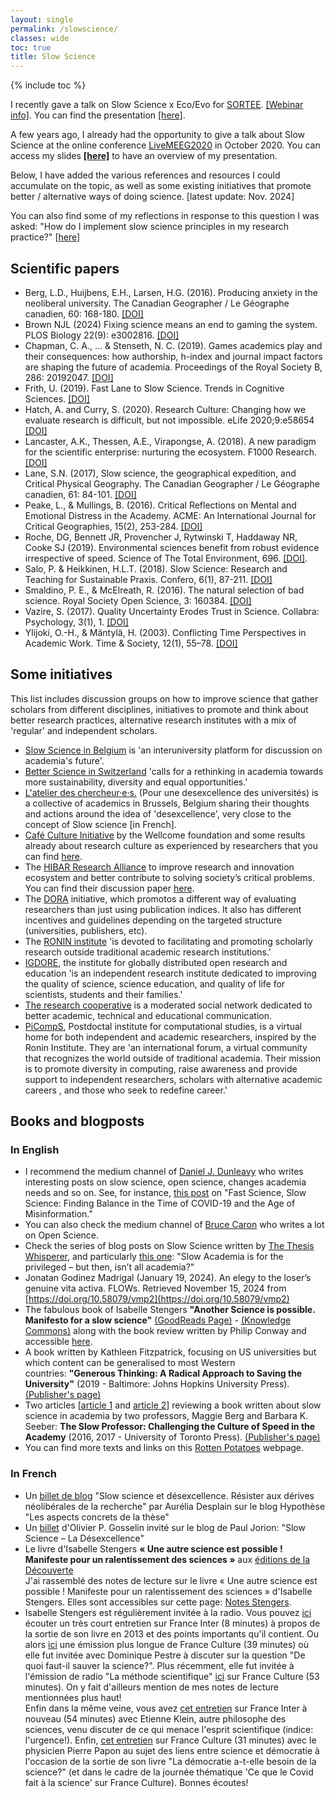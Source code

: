 ```yaml
---
layout: single
permalink: /slowscience/
classes: wide
toc: true
title: Slow Science
---
```

<!-- Google tag (gtag.js) -->
<script async src="https://www.googletagmanager.com/gtag/js?id=G-22FQGNH39N"></script>
<script>
  window.dataLayer = window.dataLayer || [];
  function gtag(){dataLayer.push(arguments);}
  gtag('js', new Date());

  gtag('config', 'G-22FQGNH39N');
</script>

{% include toc %}

I recently gave a talk on Slow Science x Eco/Evo for [SORTEE](https://www.sortee.org/). [[Webinar info]](https://events.humanitix.com/sortee-webinar-in-defense-of-depth-slow-science-for-sustainable-progress-in-ecology-and-evolution). You can find the presentation <a href="/pdf/SlowScienceSORTEE.pdf" target="_blank">[here]</a>.

A few years ago, I already had the opportunity to give a talk about Slow Science at the online conference [LiveMEEG2020](https://livemeeg2020.org/) in October 2020. You can access my slides <a href="/pdf/SlowScience.pdf" target="_blank"><b>[here]</b></a> to have an overview of my presentation. 

Below, I have added the various references and resources I could accumulate on the topic, as well as some existing initiatives that promote better / alternative ways of doing science. [latest update: Nov. 2024]

You can also find some of my reflections in response to this question I was asked: "How do I implement slow science principles in my research practice?" [[here](https://yseulthb.github.io/slow_research/)]

## Scientific papers
- Berg, L.D., Huijbens, E.H., Larsen, H.G. (2016). Producing anxiety in the neoliberal university. The Canadian Geographer / Le Géographe canadien, 60: 168-180. [[DOI]](https://doi.org/10.1111/cag.12261)
- Brown NJL (2024) Fixing science means an end to gaming the system. PLOS Biology 22(9): e3002816. [[DOI]](https://doi.org/10.1371/journal.pbio.3002816)
- Chapman, C. A., ... & Stenseth, N. C. (2019). Games academics play and their consequences: how authorship, h-index and journal impact factors are shaping the future of academia. Proceedings of the Royal Society B, 286: 20192047. [[DOI]](https://royalsocietypublishing.org/doi/10.1098/rspb.2019.2047)
- Frith, U. (2019). Fast Lane to Slow Science. Trends in Cognitive Sciences. [[DOI]](https://www.sciencedirect.com/science/article/pii/S1364661319302426)
- Hatch, A. and Curry, S. (2020). Research Culture: Changing how we evaluate research is difficult, but not impossible. eLife 2020;9:e58654 [[DOI]](https://elifesciences.org/articles/58654)
- Lancaster, A.K., Thessen, A.E., Virapongse, A. (2018). A new paradigm for the scientific enterprise: nurturing the ecosystem. F1000 Research. [[DOI]](https://f1000research.com/articles/7-803)
- Lane, S.N. (2017), Slow science, the geographical expedition, and Critical Physical Geography. The Canadian Geographer / Le Géographe canadien, 61: 84-101. [[DOI]](https://doi.org/10.1111/cag.12329)
- Peake, L., & Mullings, B. (2016). Critical Reflections on Mental and Emotional Distress in the Academy. ACME: An International Journal for Critical Geographies, 15(2), 253-284. [[DOI]](https://www.acme-journal.org/index.php/acme/article/view/1123)
- Roche, DG, Bennett JR, Provencher J, Rytwinski T, Haddaway NR, Cooke SJ (2019). Environmental sciences benefit from robust evidence irrespective of speed. Science of The Total Environment, 696. [[DOI]](https://doi.org/10.1016/j.scitotenv.2019.134000).
- Salo, P. & Heikkinen, H.L.T. (2018). Slow Science: Research and Teaching for Sustainable Praxis. Confero, 6(1), 87-211. [[DOI]](http://www.confero.ep.liu.se/article.asp?DOI=10.3384/confero.2001-4562.181130)
- Smaldino, P. E., & McElreath, R. (2016). The natural selection of bad science. Royal Society Open Science, 3: 160384. [[DOI]](https://royalsocietypublishing.org/doi/10.1098/rsos.160384)
- Vazire, S. (2017). Quality Uncertainty Erodes Trust in Science. Collabra: Psychology, 3(1), 1. [[DOI]](https://www.collabra.org/articles/10.1525/collabra.74/)
- Ylijoki, O.-H., & Mäntylä, H. (2003). Conflicting Time Perspectives in Academic Work. Time & Society, 12(1), 55–78. [[DOI]](https://doi.org/10.1177/0961463X03012001364)


## Some initiatives
This list includes discussion groups on how to improve science that gather scholars from different disciplines, initiatives to promote and think about better research practices, alternative research institutes with a mix of 'regular' and independent scholars. 
- [Slow Science in Belgium](https://slowscience.be/) is 'an interuniversity platform for discussion on academia's future'.
- [Better Science in Switzerland](https://betterscience.ch/) 'calls for a rethinking in academia towards more sustainability, diversity and equal opportunities.'
- [L'atelier des chercheur·e·s.](https://lac.ulb.ac.be/LAC/home.html) (Pour une desexcellence des universités) is a collective of academics in Brussels, Belgium sharing their thoughts and actions around the idea of 'desexcellence', very close to the concept of Slow science [in French].
- [Café Culture Initiative](https://wellcome.org/what-we-do/our-work/research-culture/hosting-your-cafe-culture-discussion) by the Wellcome foundation and some results already about research culture as experienced by researchers that you can find [here](https://wellcome.org/reports/what-researchers-think-about-research-culture).
- The [HIBAR Research Alliance](https://hibar-research.org/) to improve research and innovation ecosystem and better contribute to solving society’s critical problems. You can find their discussion paper [here](https://hibar-research.org/wp-content/uploads/2020/06/Making-changes-in-the-academic-incentive-system-June-3-2020.pdf).
- The [DORA](https://sfdora.org) initiative, which promotos a different way of evaluating researchers than just using publication indices. It also has different incentives and guidelines depending on the targeted structure (universities, publishers, etc).
- The [RONIN institute](http://ronininstitute.org/) 'is devoted to facilitating and promoting scholarly research outside traditional academic research institutions.'
- [IGDORE](https://igdore.org/), the institute for globally distributed open research and education 'is an independent research institute dedicated to improving the quality of science, science education, and quality of life for scientists, students and their families.'
- [The research cooperative](https://researchcooperative.org/) is a moderated social network dedicated to better academic, technical and educational communication.
- [PiCompS](https://picomps.org/), Postdoctal institute for computational studies, is a virtual home for both independent and academic researchers, inspired by the Ronin Institute. They are 'an international forum, a virtual community that recognizes the world outside of traditional academia. Their mission is to promote diversity in computing, raise awareness and provide support to independent researchers, scholars with alternative academic careers , and those who seek to redefine career.'


## Books and blogposts
### In English
- I recommend the medium channel of [Daniel J. Dunleavy](https://medium.com/@dunldj) who writes interesting posts on slow science, open science, changes academia needs and so on. See, for instance, [this post](https://medium.com/@dunldj/fast-science-slow-science-finding-balance-in-the-time-of-covid-19-and-the-age-of-misinformation-b57946c523d7) on "Fast Science, Slow Science: Finding Balance in the Time of COVID-19 and the Age of Misinformation."
- You can also check the medium channel of [Bruce Caron](https://medium.com/@junanaguy) who writes a lot on Open Science.
- Check the series of blog posts on Slow Science written by [The Thesis Whisperer](https://thesiswhisperer.com/), and particularly [this one](https://thesiswhisperer.com/2018/05/02/slow-academia-is-for-the-privileged-but-then-isnt-all-academia/?fbclid=IwAR2bS4D4flV6AeZBX176V7M6_l0-BYuN89gOboJLLDB7HYMRbEcH_JP5DrA): "Slow Academia is for the privileged – but then, isn’t all academia?"
- Jonatan Godinez Madrigal (January 19, 2024). An elegy to the loser’s genuine vita activa. FLOWs. Retrieved November 15, 2024 from [https://doi.org/10.58079/vmp2](https://doi.org/10.58079/vmp2)
- The fabulous book of Isabelle Stengers **"Another Science is possible. Manifesto for a slow science"** [(GoodReads Page)](https://www.goodreads.com/book/show/35416921-another-science-is-possible) - [(Knowledge Commons)](https://hcommons.org/?get_group_doc=1003678/1700760973-AnotherScienceIsPossible_A-IsabelleStengers.pdf) along with the book review written by Philip Conway and accessible [here](https://www.societyandspace.org/articles/another-science-is-possible-by-isabelle-stengers).
- A book written by Kathleen Fitzpatrick, focusing on US universities but which content can be generalised to most Western countries: **"Generous Thinking: A Radical Approach to Saving the University"** (2019 - Baltimore: Johns Hopkins University Press). [(Publisher's page)](https://jhupbooks.press.jhu.edu/title/generous-thinking)
- Two articles [[article 1](https://www.insidehighered.com/news/2016/04/19/book-argues-faculty-members-should-actively-resist-culture-speed-modern-academe) and [article 2](https://theconversation.com/the-slow-professor-could-bring-back-creativity-to-our-universities-121170)] reviewing a book written about slow science in academia by two professors, Maggie Berg and Barbara K. Seeber: **The Slow Professor: Challenging the Culture of Speed in the Academy** (2016, 2017 - University of Toronto Press). [(Publisher's page)](https://utorontopress.com/us/the-slow-professor-3) 
- You can find more texts and links on this [Rotten Potatoes](https://threerottenpotatoes.wordpress.com/independent-science-2/text-links/) webpage.

### In French
- Un [billet de blog](https://act.hypotheses.org/4667) "Slow science et désexcellence. Résister aux dérives néolibérales de la recherche" par Aurélia Desplain sur le blog Hypothèse "Les aspects concrets de la thèse"
- Un [billet](https://www.pauljorion.com/blog/2011/08/23/slow-science-la-desexcellence-par-olivier-p-gosselain/) d'Olivier P. Gosselin invité sur le blog de Paul Jorion: "Slow Science – La Désexcellence"
- Le livre d'Isabelle Stengers **« Une autre science est possible ! Manifeste pour un ralentissement des sciences »** aux [éditions de la Découverte](https://editionsladecouverte.fr/catalogue/index-Une_autre_science_est_possible__-9782707197696.html) <br>
J'ai rassemblé des notes de lecture sur le livre « Une autre science est possible ! Manifeste pour un ralentissement des sciences » d'Isabelle Stengers. Elles sont accessibles sur cette page: [Notes Stengers](https://yseulthb.github.io/stengers/).
- Isabelle Stengers est régulièrement invitée à la radio. Vous pouvez [ici](https://www.franceinter.fr/emissions/parenthese/parenthese-10-fevrier-2013) écouter un très court entretien sur France Inter (8 minutes) à propos de la sortie de son livre en 2013 et des points importants qu'il contient. Ou alors [ici](https://www.franceculture.fr/emissions/du-grain-moudre/de-quoi-faut-il-sauver-la-science) une émission plus longue de France Culture (39 minutes) où elle fut invitée avec Dominique Pestre à discuter sur la question "De quoi faut-il sauver la science?". Plus récemment, elle fut invitée à l'émission de radio "La méthode scientifique" [ici](https://www.radiofrance.fr/franceculture/podcasts/la-methode-scientifique/grand-entretien-avec-isabelle-stengers-1654265) sur France Culture (53 minutes). On y fait d'ailleurs mention de mes notes de lecture mentionnées plus haut!  <br>
Enfin dans la même veine, vous avez [cet entretien](https://www.franceinter.fr/emissions/le-grand-face-a-face/le-grand-face-a-face-29-aout-2020?fbclid=IwAR2XIx5Dr_EqTeEJP1EjOHkMLEyYDTzy8TDS1KgD8SZT6eQZEZtBmQmGbK4) sur France Inter à nouveau (54 minutes) avec Etienne Klein, autre philosophe des sciences, venu discuter de ce qui menace l'esprit scientifique (indice: l'urgence!). Enfin, [cet entretien](https://www.franceculture.fr/emissions/la-grande-table-idees/quel-role-joue-la-science-en-democratie?xtor=EPR-3) sur France Culture (31 minutes) avec le physicien Pierre Papon au sujet des liens entre science et démocratie à l'occasion de la sortie de son livre "La démocratie a-t-elle besoin de la science?" (et dans le cadre de la journée thématique 'Ce que le Covid fait à la science' sur France Culture). Bonnes écoutes!
